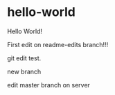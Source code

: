 # hello-world
Hello World!

First edit on readme-edits branch!!!

git edit test.

new branch

edit master branch on server
